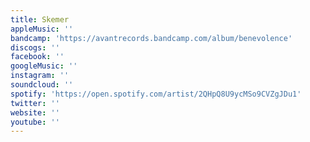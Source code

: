 ```yaml
---
title: Skemer
appleMusic: ''
bandcamp: 'https://avantrecords.bandcamp.com/album/benevolence'
discogs: ''
facebook: ''
googleMusic: ''
instagram: ''
soundcloud: ''
spotify: 'https://open.spotify.com/artist/2QHpQ8U9ycMSo9CVZgJDu1'
twitter: ''
website: ''
youtube: ''
---
```

